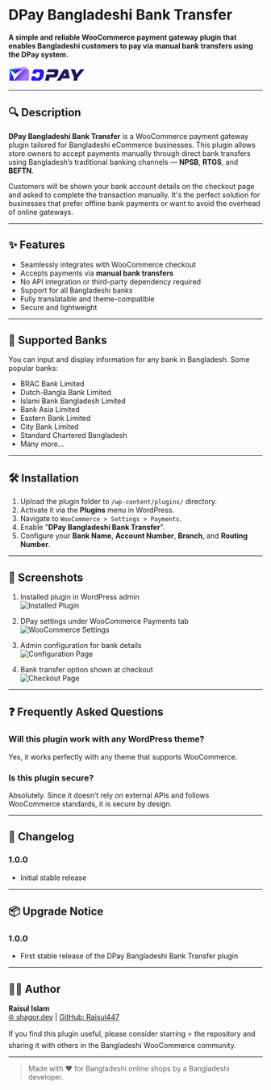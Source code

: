 
# DPay Bangladeshi Bank Transfer

**A simple and reliable WooCommerce payment gateway plugin that enables Bangladeshi customers to pay via manual bank transfers using the DPay system.**

![DPay Logo](dpay-bangladeshi-bank-transfer/assets/dpay-logo.png)

---

## 🔍 Description

**DPay Bangladeshi Bank Transfer** is a WooCommerce payment gateway plugin tailored for Bangladeshi eCommerce businesses. This plugin allows store owners to accept payments manually through direct bank transfers using Bangladesh’s traditional banking channels — **NPSB**, **RTGS**, and **BEFTN**.

Customers will be shown your bank account details on the checkout page and asked to complete the transaction manually. It's the perfect solution for businesses that prefer offline bank payments or want to avoid the overhead of online gateways.

---

## ✨ Features

- Seamlessly integrates with WooCommerce checkout
- Accepts payments via **manual bank transfers**
- No API integration or third-party dependency required
- Support for all Bangladeshi banks
- Fully translatable and theme-compatible
- Secure and lightweight

---

## 🏦 Supported Banks

You can input and display information for any bank in Bangladesh. Some popular banks:

- BRAC Bank Limited  
- Dutch-Bangla Bank Limited  
- Islami Bank Bangladesh Limited  
- Bank Asia Limited  
- Eastern Bank Limited  
- City Bank Limited  
- Standard Chartered Bangladesh
- Many more...

---

## 🛠️ Installation

1. Upload the plugin folder to `/wp-content/plugins/` directory.
2. Activate it via the **Plugins** menu in WordPress.
3. Navigate to `WooCommerce > Settings > Payments`.
4. Enable "**DPay Bangladeshi Bank Transfer**".
5. Configure your **Bank Name**, **Account Number**, **Branch**, and **Routing Number**.

---

## 📸 Screenshots

1. Installed plugin in WordPress admin  
   ![Installed Plugin](.dpay-bangladeshi-bank-transfer/assets/screenshot-1.png)

2. DPay settings under WooCommerce Payments tab  
   ![WooCommerce Settings](.dpay-bangladeshi-bank-transfer/assets/screenshot-2.png)

3. Admin configuration for bank details  
   ![Configuration Page](.dpay-bangladeshi-bank-transfer/assets/screenshot-3.png)

4. Bank transfer option shown at checkout  
   ![Checkout Page](.dpay-bangladeshi-bank-transfer/assets/screenshot-4.png)

---

## ❓ Frequently Asked Questions

### Will this plugin work with any WordPress theme?  
Yes, it works perfectly with any theme that supports WooCommerce.

### Is this plugin secure?  
Absolutely. Since it doesn’t rely on external APIs and follows WooCommerce standards, it is secure by design.

---

## 🧾 Changelog

### 1.0.0
- Initial stable release

---

## 📦 Upgrade Notice

### 1.0.0
- First stable release of the DPay Bangladeshi Bank Transfer plugin

---

## 👨‍💻 Author

**Raisul Islam**  
[🌐 shagor.dev](https://shagor.dev) | [GitHub: Raisul447](https://github.com/Raisul447)

If you find this plugin useful, please consider starring ⭐ the repository and sharing it with others in the Bangladeshi WooCommerce community.

---

> Made with ❤️ for Bangladeshi online shops by a Bangladeshi developer.
